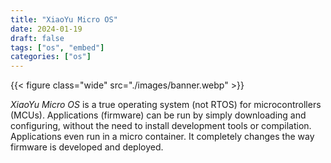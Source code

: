```yaml
---
title: "XiaoYu Micro OS"
date: 2024-01-19
draft: false
tags: ["os", "embed"]
categories: ["os"]
---
```


{{< figure class="wide" src="./images/banner.webp" >}}

_XiaoYu Micro OS_ is a true operating system (not RTOS) for microcontrollers (MCUs).
Applications (firmware) can be run by simply downloading and configuring, without
the need to install development tools or compilation. Applications even run in a micro container.
It completely changes the way firmware is developed and deployed.